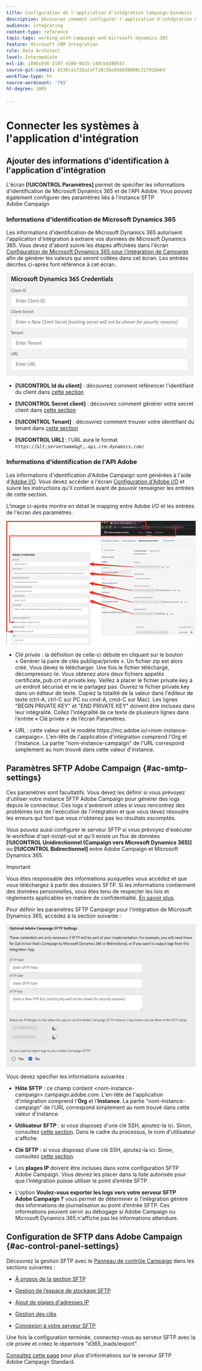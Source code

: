 ```yaml
---
title: Configuration de l'application d'intégration Campaign-Dynamics
description: Découvrez comment configurer l'application d'intégration Campaign-Dynamics
audience: integrating
content-type: reference
topic-tags: working-with-campaign-and-microsoft-dynamics-365
feature: Microsoft CRM Integration
role: Data Architect
level: Intermediate
exl-id: 184bc656-2107-4380-9b35-148cb4380547
source-git-commit: 6530ca1726a2aff18c5be9566d8008c317918e64
workflow-type: ht
source-wordcount: '791'
ht-degree: 100%

---
```


# Connecter les systèmes à l&#39;application d&#39;intégration

## Ajouter des informations d&#39;identification à l&#39;application d&#39;intégration

L&#39;écran **[!UICONTROL Paramètres]** permet de spécifier les informations d&#39;identification de Microsoft Dynamics 365 et de l&#39;API Adobe. Vous pouvez également configurer des paramètres liés à l&#39;instance SFTP Adobe Campaign

### Informations d&#39;identification de Microsoft Dynamics 365

Les informations d&#39;identification de Microsoft Dynamics 365 autorisent l&#39;application d&#39;intégration à extraire vos données de Microsoft Dynamics 365.  Vous devez d&#39;abord suivre les étapes affichées dans l&#39;écran [Configuration de Microsoft Dynamics 365 pour l&#39;intégration de Campaign](../../integrating/using/d365-acs-configure-d365.md) afin de générer les valeurs qui seront collées dans cet écran. Les entrées décrites ci-après font référence à cet écran.

![](assets/do-not-localize/d365-to-acs-ui-page-workflows-settings-d365.png)

* **[!UICONTROL Id du client]** : découvrez comment référencer l&#39;identifiant du client dans [cette section](../../integrating/using/d365-acs-configure-d365.md#register-a-new-app)

* **[!UICONTROL Secret client]** : découvrez comment générer votre secret client dans [cette section](../../integrating/using/d365-acs-configure-d365.md#generate-a-client-secret)

* **[!UICONTROL Tenant]** : découvrez comment trouver votre identifiant du tenant dans [cette section](../../integrating/using/d365-acs-configure-d365.md#get-the-tenant-id)

* **[!UICONTROL URL]** : l&#39;URL aura le format `https://&lt;servername&gt;.api.crm.dynamics.com/`

### Informations d&#39;identification de l&#39;API Adobe

Les informations d&#39;identification d&#39;Adobe Campaign sont générées à l&#39;aide d&#39;[Adobe I/O](https://www.adobe.io/). Vous devez accéder à l&#39;écran [Configuration d&#39;Adobe I/O](../../integrating/using/d365-acs-configure-adobe-io.md) et suivre les instructions qu&#39;il contient avant de pouvoir renseigner les entrées de cette section.

L&#39;image ci-après montre en détail le mapping entre Adobe I/O et les entrées de l&#39;écran des paramètres.

![](assets/do-not-localize/d365-to-acs-ui-page-workflows-settings-adobeio.png)

* *Clé privée* : la définition de celle-ci débute en cliquant sur le bouton « Générer la paire de clés publique/privée ». Un fichier zip est alors créé. Vous devez le télécharger. Une fois le fichier téléchargé, décompressez-le. Vous obtenez alors deux fichiers appelés certificate_pub.crt et private.key. Veillez à placer le fichier private.key à un endroit sécurisé et ne le partagez pas. Ouvrez le fichier private.key dans un éditeur de texte. Copiez la totalité de la valeur dans l&#39;éditeur de texte (ctrl-A, ctrl-C sur PC ou cmd-A, cmd-C sur Mac). Les lignes &quot;BEGIN PRIVATE KEY&quot; et &quot;END PRIVATE KEY&quot; doivent être incluses dans leur intégralité. Collez l&#39;intégralité de ce texte de plusieurs lignes dans l’entrée « Clé privée » de l’écran Paramètres.

* *URL* : cette valeur suit le modèle https\://mc.adobe.io/&lt;nom-instance-campaign>. L&#39;en-tête de l&#39;application d&#39;intégration comprend l&#39;Org et l&#39;Instance. La partie &quot;nom-instance-campaign&quot; de l&#39;URL correspond simplement au nom trouvé dans cette valeur d&#39;instance.

## Paramètres SFTP Adobe Campaign {#ac-smtp-settings}

Ces paramètres sont facultatifs. Vous devez les définir si vous prévoyez d&#39;utiliser votre instance SFTP Adobe Campaign pour générer des logs depuis le connecteur. Ces logs s&#39;avéreront utiles si vous rencontrez des problèmes lors de l&#39;exécution de l&#39;intégration et que vous devez résoudre les erreurs qui font que vous n&#39;obtenez pas les résultats escomptés.

Vous pouvez aussi configurer le serveur SFTP si vous prévoyez d&#39;exécuter le workflow d&#39;opt-in/opt-out et qu&#39;il existe un flux de données **[!UICONTROL Unidirectionnel (Campaign vers Microsoft Dynamics 365)]** ou **[!UICONTROL Bidirectionnel]** entre Adobe Campaign et Microsoft Dynamics 365.

>[!IMPORTANT]
>
>Vous êtes responsable des informations auxquelles vous accédez et que vous téléchargez à partir des dossiers SFTP. Si les informations contiennent des données personnelles, vous êtes tenu de respecter les lois et règlements applicables en matière de confidentialité. [En savoir plus](../../integrating/using/d365-acs-notices-and-recommendations.md#acs-msdyn-manage-privacy).

Pour définir les paramètres SFTP Campaign pour l&#39;intégration de Microsoft Dynamics 365, accédez à la section suivante :

![](assets/do-not-localize/d365-to-acs-ui-page-workflows-settings-sftp.png)

Vous devez spécifier les informations suivantes :

* **Hôte SFTP** : ce champ contient &lt;nom-instance-campaign>.campaign.adobe.com. L&#39;en-tête de l&#39;application d&#39;intégration comprend l&#39;**Org** et l’**Instance**. La partie &quot;nom-instance-campaign&quot; de l&#39;URL correspond simplement au nom trouvé dans cette valeur d&#39;instance.

* **Utilisateur SFTP** : si vous disposez d&#39;une clé SSH, ajoutez-la ici. Sinon, consultez [cette section](#ac-control-panel-settings). Dans le cadre du processus, le nom d&#39;utilisateur s&#39;affiche.

* **Clé SFTP** : si vous disposez d’une clé SSH, ajoutez-la ici. Sinon, consultez [cette section](#ac-control-panel-settings).

* Les **plages IP** doivent être incluses dans votre configuration SFTP Adobe Campaign. Vous devrez les placer dans la liste autorisée pour que l’intégration puisse utiliser le point d’entrée SFTP.

* L&#39;option **Voulez-vous exporter les logs vers votre serveur SFTP Adobe Campaign ?** vous permet de déterminer si l’intégration génère des informations de journalisation au point d’entrée SFTP. Ces informations peuvent servir au débogage si Adobe Campaign ou Microsoft Dynamics 365 n&#39;affiche pas les informations attendues.

## Configuration de SFTP dans Adobe Campaign {#ac-control-panel-settings}

Découvrez la gestion SFTP avec le [Panneau de contrôle Campaign](https://experienceleague.adobe.com/docs/control-panel/using/control-panel-home.html?lang=fr) dans les sections suivantes :

* [À propos de la gestion SFTP](https://experienceleague.adobe.com/docs/control-panel/using/sftp-management/about-sftp-management.html?lang=fr#sftp-management)

* [Gestion de l’espace de stockage SFTP](https://experienceleague.adobe.com/docs/control-panel/using/sftp-management/key-management.html?lang=fr#installing-ssh-key)

* [Ajout de plages d&#39;adresses IP](https://experienceleague.adobe.com/docs/control-panel/using/sftp-management/ip-range-allow-listing.html?lang=fr#sftp-management)

* [Gestion des clés](https://experienceleague.adobe.com/docs/control-panel/using/sftp-management/key-management.html?lang=fr#sftp-management)

* [Connexion à votre serveur SFTP](https://experienceleague.adobe.com/docs/control-panel/using/sftp-management/logging-into-sftp-server.html?lang=fr#sftp-management)

Une fois la configuration terminée, connectez-vous au serveur SFTP avec la clé privée et créez le répertoire &quot;d365_loads/export&quot;.

[Consultez cette page](https://experienceleague.adobe.com/docs/campaign-standard-learn/control-panel/sftp-management/monitoring-server-capacity.html?lang=fr#sftp-management) pour plus d&#39;informations sur le serveur SFTP Adobe Campaign Standard.
